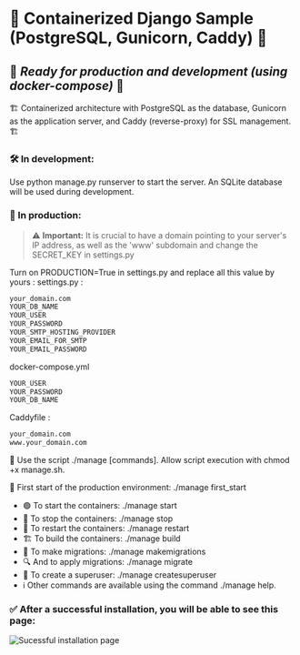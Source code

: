 # 🐳 Containerized Django Sample (PostgreSQL, Gunicorn, Caddy) 🐳
## 🚀 _Ready for production and development (using docker-compose)_ 🚀

🏗️ Containerized architecture with PostgreSQL as the database, Gunicorn as the application server, and Caddy (reverse-proxy) for SSL management. 🏗️

### 🛠️ In development:

Use python manage.py runserver to start the server.
An SQLite database will be used during development.

### 🏢 In production:

> ⚠️ **Important:** It is crucial to have a domain pointing to your server's IP address, as well as the 'www' subdomain and change the SECRET_KEY in settings.py

Turn on PRODUCTION=True in settings.py and replace all this value by yours :
settings.py :
```sh
your_domain.com
YOUR_DB_NAME
YOUR_USER
YOUR_PASSWORD
YOUR_SMTP_HOSTING_PROVIDER
YOUR_EMAIL_FOR_SMTP
YOUR_EMAIL_PASSWORD
```

docker-compose.yml
```sh
YOUR_USER
YOUR_PASSWORD
YOUR_DB_NAME
```

Caddyfile :
```sh
your_domain.com
www.your_domain.com
```

🔧 Use the script ./manage [commands].
Allow script execution with chmod +x manage.sh.

🚦 First start of the production environment: ./manage first_start
- 🟢 To start the containers: ./manage start
- 🔴 To stop the containers: ./manage stop
- 🔁 To restart the containers: ./manage restart
- 🏗️ To build the containers: ./manage build
- 📜 To make migrations: ./manage makemigrations
- 🔍 And to apply migrations: ./manage migrate
- 👑 To create a superuser: ./manage createsuperuser
- ℹ️ Other commands are available using the command ./manage help.


### ✅ After a successful installation, you will be able to see this page:

![Sucessful installation page](successfull_installed.jpg)
